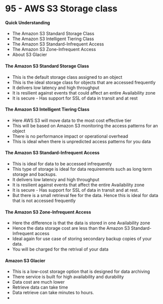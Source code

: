 # 95 - AWS S3 Storage class

#### Quick Understanding 

* The Amazon S3 Standard Storage Class
* The Amazon S3 Intelligent Tiering Class
* The Amazon S3 Standard-Infrequent Access
* The Amazon S3 Zone-Infrequent Access 
* About S3 Glacier 

#### The Amazon S3 Standard Storage Class

* This is the default storage class assigned to an object
* This is the ideal storage class for objects that are accessed frequently 
* It delivers low latency and high throughput 
* It is resilient against events that could affect an entire Availability zone
* It is secure - Has support for SSL of data in transit and at rest

#### The Amazon S3 Intelligent Tiering Class

* Here AWS S3 will move data to the most cost effective tier 
* This will be based on Amazon S3 monitoring the access patterns for an object 
* There is no performance impact or operational overhead
* This is ideal when there is unpredicted access patterns for you data 

#### The Amazon S3 Standard-Infrequent Access

* This is ideal for data to be accessed infrequently 
* This type of storage is ideal for data requirements  such as long term storage and backups.
* It delivers low latency and high throughput 
* It is resilient against events that affect the entire Availability zone 
* It is secure - Has support for SSL of data in transit and at rest.
* But there is a small retrieval fee for the data. Hence this is ideal for data that is not accessed frequently 

#### The Amazon S3 Zone-Infrequent Access

* Here the difference is that the data is stored in one Availability zone 
* Hence the data storage cost are less than the Amazon S3 Standard-Infrequent access 
* Ideal again for use case of storing secondary backup copies of your data.
* You will be charged for the retrival of your data 

#### Amazon S3 Glacier

* This is a low-cost storage option that is designed for data archiving 
* There service is built for high availability and durability 
* Data cost are much lower
* Retrieve data can take time 
* Data retrieve can take minutes to hours.
* 












